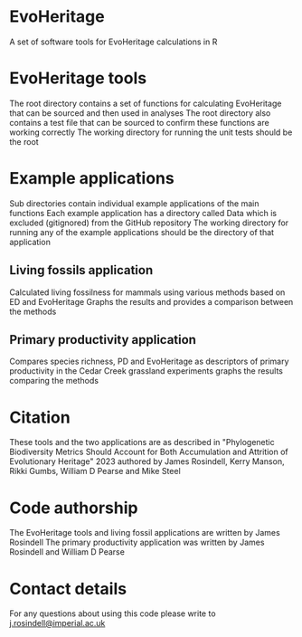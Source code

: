 # EvoHeritage
A set of software tools for EvoHeritage calculations in R

# EvoHeritage tools
The root directory contains a set of functions for calculating EvoHeritage that can be sourced and then used in analyses
The root directory also contains a test file that can be sourced to confirm these functions are working correctly
The working directory for running the unit tests should be the root

# Example applications
Sub directories contain individual example applications of the main functions
Each example application has a directory called Data which is excluded (gitignored) from the GitHub repository
The working directory for running any of the example applications should be the directory of that application

## Living fossils application

Calculated living fossilness for mammals using various methods based on ED and EvoHeritage
Graphs the results and provides a comparison between the methods

## Primary productivity application

Compares species richness, PD and EvoHeritage as descriptors of primary productivity in the Cedar Creek grassland experiments
graphs the results comparing the methods

# Citation
These tools and the two applications are as described in "Phylogenetic Biodiversity Metrics Should Account for Both Accumulation and Attrition of Evolutionary Heritage" 2023 authored by James Rosindell, Kerry Manson, Rikki Gumbs, William D Pearse and Mike Steel

# Code authorship
The EvoHeritage tools and living fossil applications are written by James Rosindell
The primary productivity application was written by James Rosindell and William D Pearse

# Contact details
For any questions about using this code please write to j.rosindell@imperial.ac.uk